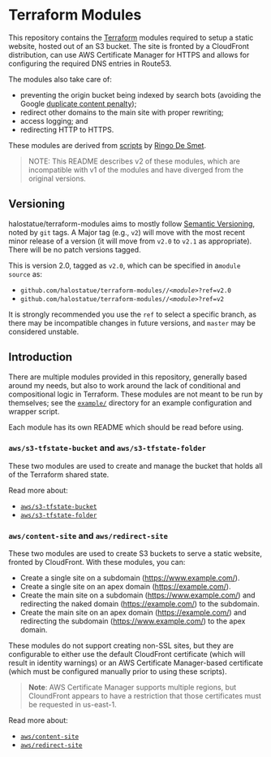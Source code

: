 # Terraform Modules

This repository contains the [Terraform][] modules required to setup a static
website, hosted out of an S3 bucket. The site is fronted by a CloudFront
distribution, can use AWS Certificate Manager for HTTPS and allows for
configuring the required DNS entries in Route53.

The modules also take care of:

*   preventing the origin bucket being indexed by search bots (avoiding the
    Google [duplicate content penalty][]);
*   redirect other domains to the main site with proper rewriting;
*   access logging; and
*   redirecting HTTP to HTTPS.

These modules are derived from [scripts][] by [Ringo De Smet][].

> NOTE: This README describes v2 of these modules, which are incompatible with
> v1 of the modules and have diverged from the original versions.

## Versioning

halostatue/terraform-modules aims to mostly follow [Semantic Versioning][],
noted by `git` tags. A Major tag (e.g., `v2`) will move with the most recent
minor release of a version (it will move from `v2.0` to `v2.1` as appropriate).
There will be no patch versions tagged.

This is version 2.0, tagged as `v2.0`, which can be specified in a`module
source` as:

*   `github.com/halostatue/terraform-modules//`*`<module>`*`?ref=v2.0`
*   `github.com/halostatue/terraform-modules//`*`<module>`*`?ref=v2`

It is strongly recommended you use the `ref` to select a specific branch, as
there may be incompatible changes in future versions, and `master` may be
considered unstable.

## Introduction

There are multiple modules provided in this repository, generally based around
my needs, but also to work around the lack of conditional and compositional
logic in Terraform. These modules are not meant to be run by themselves; see
the [`example/`][] directory for an example configuration and wrapper script.

Each module has its own README which should be read before using.

### `aws/s3-tfstate-bucket` and `aws/s3-tfstate-folder`

These two modules are used to create and manage the bucket that holds all of
the Terraform shared state.

Read more about:

*  [`aws/s3-tfstate-bucket`][]
*  [`aws/s3-tfstate-folder`][]

### `aws/content-site` and `aws/redirect-site`

These two modules are used to create S3 buckets to serve a static website,
fronted by CloudFront. With these modules, you can:

*   Create a single site on a subdomain (https://www.example.com/).
*   Create a single site on an apex domain (https://example.com/).
*   Create the main site on a subdomain (https://www.example.com/) and
    redirecting the naked domain (https://example.com/) to the subdomain.
*   Create the main site on an apex domain (https://example.com/) and
    redirecting the subdomain (https://www.example.com/) to the apex domain.

These modules do not support creating non-SSL sites, but they are configurable
to either use the default CloudFront certificate (which will result in identity
warnings) or an AWS Certificate Manager-based certificate (which must be
configured manually prior to using these scripts).

> __Note__: AWS Certificate Manager supports multiple regions, but CloundFront
> appears to have a restriction that those certificates must be requested in
> us-east-1.

Read more about:

*   [`aws/content-site`][]
*   [`aws/redirect-site`][]

[Terraform]: https://www.terraform.io/
[Ringo De Smet]: https://ringo.de-smet.name
[scripts]: https://github.com/ringods/terraform-website-s3-cloudfront-route53
[duplicate content penalty]: https://support.google.com/webmasters/answer/66359?hl=en
[Semantic Versioning]: http://semver.org/

[`example/`]: https://github.com/halostatue/terraform-modules/tree/v2.0/example
[`aws/content-site`]: https://github.com/halostatue/terraform-modules/tree/v2.0/aws/content-site
[`aws/redirect-site`]: https://github.com/halostatue/terraform-modules/tree/v2.0/aws/redirect-site
[`aws/s3-tfstate-bucket`]: https://github.com/halostatue/terraform-modules/tree/v2.0/aws/s3-tfstate-bucket
[`aws/s3-tfstate-folder`]: https://github.com/halostatue/terraform-modules/tree/v2.0/aws/s3-tfstate-folder
